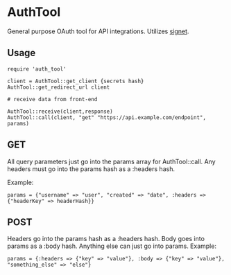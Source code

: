 AuthTool
===
General purpose OAuth tool for API integrations. Utilizes [signet](https://github.com/google/signet).

Usage
---
```
require 'auth_tool'

client = AuthTool::get_client {secrets hash}
AuthTool::get_redirect_url client

# receive data from front-end

AuthTool::receive(client,response)
AuthTool::call(client, "get" "https://api.example.com/endpoint", params)
```
GET
---
All query parameters just go into the params array for AuthTool::call. Any headers must go into the params hash as a :headers hash.

Example:
```
params = {"username" => "user", "created" => "date", :headers => {"headerKey" => headerHash}}
```
POST
---
Headers go into the params hash as a :headers hash. Body goes into params as a :body hash. Anything else can just go into params.
Example:
```
params = {:headers => {"key" => "value"}, :body => {"key" => "value"}, "something_else" => "else"}
```
